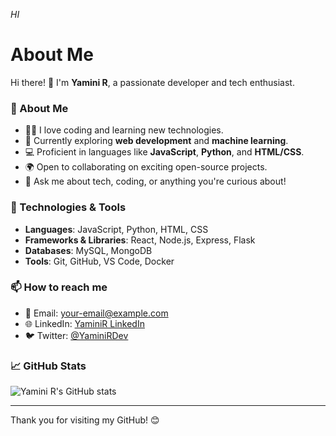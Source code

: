 *HI*
# About Me

Hi there! 👋 I'm **Yamini R**, a passionate developer and tech enthusiast.

### 🚀 About Me
- 👨‍💻 I love coding and learning new technologies.
- 🌱 Currently exploring **web development** and **machine learning**.
- 💻 Proficient in languages like **JavaScript**, **Python**, and **HTML/CSS**.
- 🌍 Open to collaborating on exciting open-source projects.
- 💬 Ask me about tech, coding, or anything you're curious about!

### 🔧 Technologies & Tools
- **Languages**: JavaScript, Python, HTML, CSS
- **Frameworks & Libraries**: React, Node.js, Express, Flask
- **Databases**: MySQL, MongoDB
- **Tools**: Git, GitHub, VS Code, Docker

### 📫 How to reach me
- 📧 Email: [your-email@example.com](mailto:your-email@example.com)
- 🌐 LinkedIn: [YaminiR LinkedIn](https://www.linkedin.com/in/your-profile)
- 🐦 Twitter: [@YaminiRDev](https://twitter.com/YaminiRDev)

### 📈 GitHub Stats
![Yamini R's GitHub stats](https://github-readme-stats.vercel.app/api?username=your-github-username&show_icons=true&hide_title=true&count_private=true)

---

Thank you for visiting my GitHub! 😊
